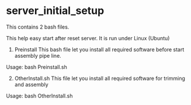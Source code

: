 # server_initial_setup
This contains 2 bash files.

This help easy start after reset server.
It is run under Linux (Ubuntu)

1. Preinstall
This bash file let you install all required software before start assembly pipe line.

Usage: bash Preinstall.sh

2. OtherInstall.sh
This file let you install all required software for trimming and assembly

Usage: bash OtherInstall.sh 
